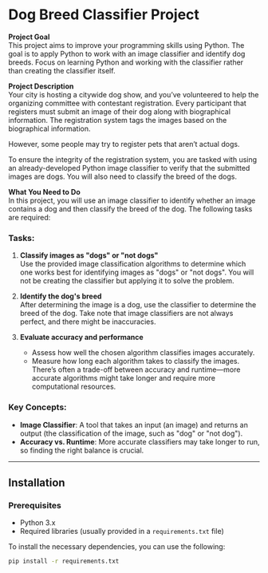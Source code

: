 # Dog Breed Classifier Project

**Project Goal**  
This project aims to improve your programming skills using Python. The goal is to apply Python to work with an image classifier and identify dog breeds. Focus on learning Python and working with the classifier rather than creating the classifier itself.

**Project Description**  
Your city is hosting a citywide dog show, and you’ve volunteered to help the organizing committee with contestant registration. Every participant that registers must submit an image of their dog along with biographical information. The registration system tags the images based on the biographical information.

However, some people may try to register pets that aren’t actual dogs.

To ensure the integrity of the registration system, you are tasked with using an already-developed Python image classifier to verify that the submitted images are dogs. You will also need to classify the breed of the dogs.

**What You Need to Do**  
In this project, you will use an image classifier to identify whether an image contains a dog and then classify the breed of the dog. The following tasks are required:

### Tasks:

1. **Classify images as "dogs" or "not dogs"**  
   Use the provided image classification algorithms to determine which one works best for identifying images as "dogs" or "not dogs". You will not be creating the classifier but applying it to solve the problem.

2. **Identify the dog's breed**  
   After determining the image is a dog, use the classifier to determine the breed of the dog. Take note that image classifiers are not always perfect, and there might be inaccuracies.

3. **Evaluate accuracy and performance**  
   - Assess how well the chosen algorithm classifies images accurately.
   - Measure how long each algorithm takes to classify the images. There’s often a trade-off between accuracy and runtime—more accurate algorithms might take longer and require more computational resources.

### Key Concepts:
- **Image Classifier**: A tool that takes an input (an image) and returns an output (the classification of the image, such as "dog" or "not dog").
- **Accuracy vs. Runtime**: More accurate classifiers may take longer to run, so finding the right balance is crucial.

---

## Installation

### Prerequisites

- Python 3.x
- Required libraries (usually provided in a `requirements.txt` file)

To install the necessary dependencies, you can use the following:

```bash
pip install -r requirements.txt
